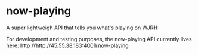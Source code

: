 # now-playing
A super lightweigh API that tells you what's playing on WJRH

For development and testing purposes, the now-playing API currently lives here: http://http://45.55.38.183:4001/now-playing
